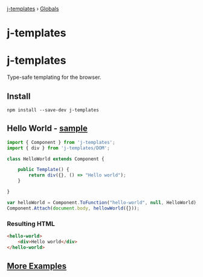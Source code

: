 [j-templates](README.md) › [Globals](globals.md)

# j-templates

# j-templates
Type-safe templating for the browser.
## Install
```
npm install --save-dev j-templates
```
## Hello World - [sample](https://typesincode.github.io/jTemplates/pages/helloWorld.html)
```typescript
import { Component } from 'j-templates';
import { div } from 'j-templates/DOM';

class HelloWorld extends Component {

    public Template() {
        return div({}, () => "Hello world");
    }

}

var helloWorld = Component.ToFunction("hello-world", null, HelloWorld);
Component.Attach(document.body, hellowWorld({}));
```
### Resulting HTML
```html
<hello-world>
    <div>Hello world</div>
</hello-world>
```

## [More Examples](https://typesincode.github.io/jTemplates/)
